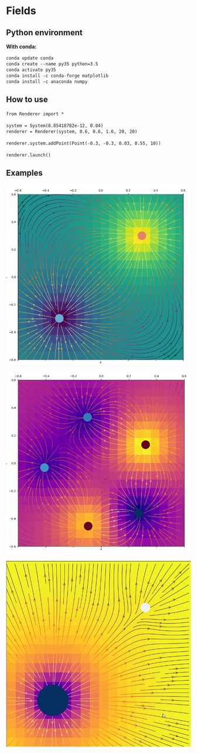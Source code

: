 # Fields

## Python environment

**With conda:**

```
conda update conda
conda create --name py35 python=3.5
conda activate py35
conda install -c conda-forge matplotlib
conda install -c anaconda numpy
```

## How to use

```
from Renderer import *

system = System(8.85418782e-12, 0.04)
renderer = Renderer(system, 0.6, 0.6, 1.6, 20, 20)

renderer.system.addPoint(Point(-0.3, -0.3, 0.03, 0.55, 10))

renderer.launch()
```

## Examples

<p align="center"><img alt="Conglomerate" src="./docs/Capture.PNG"></p>

<p align="center"><img alt="Conglomerate" src="./docs/Capture2.PNG"></p>

<p align="center"><img alt="Conglomerate" src="./docs/Drag.gif"></p>

